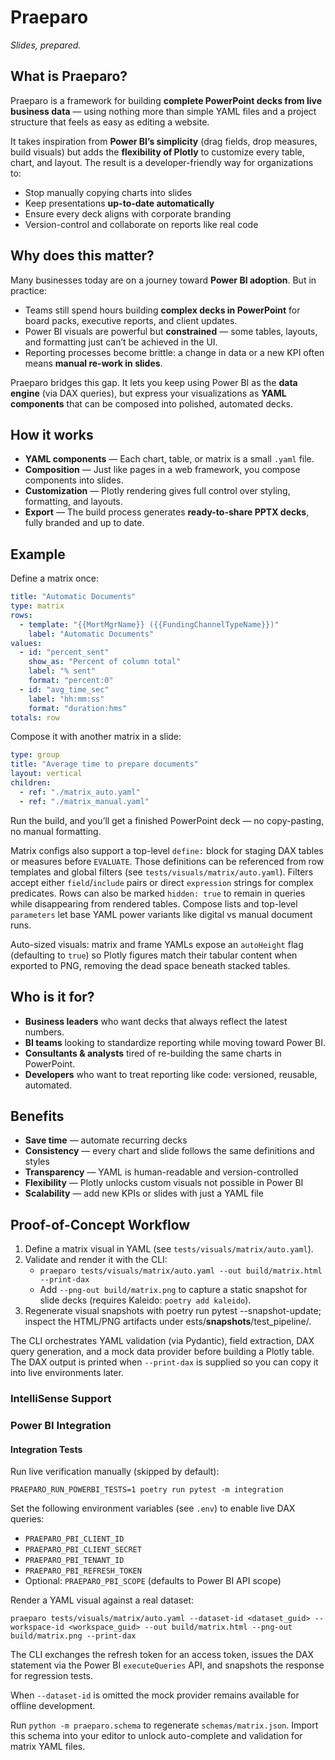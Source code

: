 ﻿# Praeparo

_Slides, prepared._

## What is Praeparo?

Praeparo is a framework for building **complete PowerPoint decks from live business data** — using nothing more than simple YAML files and a project structure that feels as easy as editing a website.

It takes inspiration from **Power BI’s simplicity** (drag fields, drop measures, build visuals) but adds the **flexibility of Plotly** to customize every table, chart, and layout. The result is a developer-friendly way for organizations to:

- Stop manually copying charts into slides
- Keep presentations **up-to-date automatically**
- Ensure every deck aligns with corporate branding
- Version-control and collaborate on reports like real code

## Why does this matter?

Many businesses today are on a journey toward **Power BI adoption**. But in practice:

- Teams still spend hours building **complex decks in PowerPoint** for board packs, executive reports, and client updates.
- Power BI visuals are powerful but **constrained** — some tables, layouts, and formatting just can’t be achieved in the UI.
- Reporting processes become brittle: a change in data or a new KPI often means **manual re-work in slides**.

Praeparo bridges this gap. It lets you keep using Power BI as the **data engine** (via DAX queries), but express your visualizations as **YAML components** that can be composed into polished, automated decks.

## How it works

- **YAML components** — Each chart, table, or matrix is a small `.yaml` file.
- **Composition** — Just like pages in a web framework, you compose components into slides.
- **Customization** — Plotly rendering gives full control over styling, formatting, and layouts.
- **Export** — The build process generates **ready-to-share PPTX decks**, fully branded and up to date.

## Example

Define a matrix once:

```yaml
title: "Automatic Documents"
type: matrix
rows:
  - template: "{{MortMgrName}} ({{FundingChannelTypeName}})"
    label: "Automatic Documents"
values:
  - id: "percent_sent"
    show_as: "Percent of column total"
    label: "% sent"
    format: "percent:0"
  - id: "avg_time_sec"
    label: "hh:mm:ss"
    format: "duration:hms"
totals: row
```

Compose it with another matrix in a slide:

```yaml
type: group
title: "Average time to prepare documents"
layout: vertical
children:
  - ref: "./matrix_auto.yaml"
  - ref: "./matrix_manual.yaml"
```

Run the build, and you’ll get a finished PowerPoint deck — no copy-pasting, no manual formatting.

Matrix configs also support a top-level `define:` block for staging DAX tables or measures before `EVALUATE`. Those definitions can be referenced from row templates and global filters (see `tests/visuals/matrix/auto.yaml`). Filters accept either `field`/`include` pairs or direct `expression` strings for complex predicates. Rows can also be marked `hidden: true` to remain in queries while disappearing from rendered tables. Compose lists and top-level `parameters` let base YAML power variants like digital vs manual document runs.

Auto-sized visuals: matrix and frame YAMLs expose an `autoHeight` flag (defaulting to `true`) so Plotly figures match their tabular content when exported to PNG, removing the dead space beneath stacked tables.

## Who is it for?

- **Business leaders** who want decks that always reflect the latest numbers.
- **BI teams** looking to standardize reporting while moving toward Power BI.
- **Consultants & analysts** tired of re-building the same charts in PowerPoint.
- **Developers** who want to treat reporting like code: versioned, reusable, automated.

## Benefits

- **Save time** — automate recurring decks
- **Consistency** — every chart and slide follows the same definitions and styles
- **Transparency** — YAML is human-readable and version-controlled
- **Flexibility** — Plotly unlocks custom visuals not possible in Power BI
- **Scalability** — add new KPIs or slides with just a YAML file

## Proof-of-Concept Workflow

1. Define a matrix visual in YAML (see `tests/visuals/matrix/auto.yaml`).
2. Validate and render it with the CLI:
   - `praeparo tests/visuals/matrix/auto.yaml --out build/matrix.html --print-dax`
   - Add `--png-out build/matrix.png` to capture a static snapshot for slide decks (requires Kaleido: `poetry add kaleido`).
3. Regenerate visual snapshots with poetry run pytest --snapshot-update; inspect the HTML/PNG artifacts under 	ests/__snapshots__/test_pipeline/.

The CLI orchestrates YAML validation (via Pydantic), field extraction, DAX query generation, and a mock data provider before building a Plotly table. The DAX output is printed when `--print-dax` is supplied so you can copy it into live environments later.

### IntelliSense Support
### Power BI Integration

#### Integration Tests

Run live verification manually (skipped by default):

```
PRAEPARO_RUN_POWERBI_TESTS=1 poetry run pytest -m integration
```

Set the following environment variables (see `.env`) to enable live DAX queries:
- `PRAEPARO_PBI_CLIENT_ID`
- `PRAEPARO_PBI_CLIENT_SECRET`
- `PRAEPARO_PBI_TENANT_ID`
- `PRAEPARO_PBI_REFRESH_TOKEN`
- Optional: `PRAEPARO_PBI_SCOPE` (defaults to Power BI API scope)

Render a YAML visual against a real dataset:

```
praeparo tests/visuals/matrix/auto.yaml --dataset-id <dataset_guid> --workspace-id <workspace_guid> --out build/matrix.html --png-out build/matrix.png --print-dax
```

The CLI exchanges the refresh token for an access token, issues the DAX statement via the Power BI `executeQueries` API, and snapshots the response for regression tests.

When `--dataset-id` is omitted the mock provider remains available for offline development.


Run `python -m praeparo.schema` to regenerate `schemas/matrix.json`. Import this schema into your editor to unlock auto-complete and validation for matrix YAML files.




